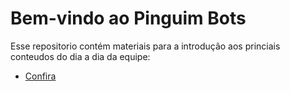 # Bem-vindo ao Pinguim Bots

Esse repositorio contém materiais para a introdução aos princiais conteudos do dia a dia da equipe:
 - [Confira](https://github.com/butia-bots/butia_learning/wiki)

